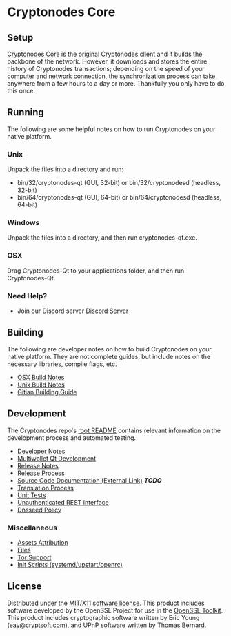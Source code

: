Cryptonodes Core
=====================

Setup
---------------------
[Cryptonodes Core](http://cryptonodes.ch) is the original Cryptonodes client and it builds the backbone of the network. However, it downloads and stores the entire history of Cryptonodes transactions; depending on the speed of your computer and network connection, the synchronization process can take anywhere from a few hours to a day or more. Thankfully you only have to do this once.

Running
---------------------
The following are some helpful notes on how to run Cryptonodes on your native platform.

### Unix

Unpack the files into a directory and run:

- bin/32/cryptonodes-qt (GUI, 32-bit) or bin/32/cryptonodesd (headless, 32-bit)
- bin/64/cryptonodes-qt (GUI, 64-bit) or bin/64/cryptonodesd (headless, 64-bit)

### Windows

Unpack the files into a directory, and then run cryptonodes-qt.exe.

### OSX

Drag Cryptonodes-Qt to your applications folder, and then run Cryptonodes-Qt.

### Need Help?

* Join our Discord server [Discord Server](https://discord.cryptonodes.ch)

Building
---------------------
The following are developer notes on how to build Cryptonodes on your native platform. They are not complete guides, but include notes on the necessary libraries, compile flags, etc.

- [OSX Build Notes](build-osx.md)
- [Unix Build Notes](build-unix.md)
- [Gitian Building Guide](gitian-building.md)

Development
---------------------
The Cryptonodes repo's [root README](https://github.com/cryptonodes/cryptonodes/blob/master/README.md) contains relevant information on the development process and automated testing.

- [Developer Notes](developer-notes.md)
- [Multiwallet Qt Development](multiwallet-qt.md)
- [Release Notes](release-notes.md)
- [Release Process](release-process.md)
- [Source Code Documentation (External Link)](https://dev.visucore.com/bitcoin/doxygen/) ***TODO***
- [Translation Process](translation_process.md)
- [Unit Tests](unit-tests.md)
- [Unauthenticated REST Interface](REST-interface.md)
- [Dnsseed Policy](dnsseed-policy.md)

### Miscellaneous
- [Assets Attribution](assets-attribution.md)
- [Files](files.md)
- [Tor Support](tor.md)
- [Init Scripts (systemd/upstart/openrc)](init.md)

License
---------------------
Distributed under the [MIT/X11 software license](http://www.opensource.org/licenses/mit-license.php).
This product includes software developed by the OpenSSL Project for use in the [OpenSSL Toolkit](https://www.openssl.org/). This product includes
cryptographic software written by Eric Young ([eay@cryptsoft.com](mailto:eay@cryptsoft.com)), and UPnP software written by Thomas Bernard.
